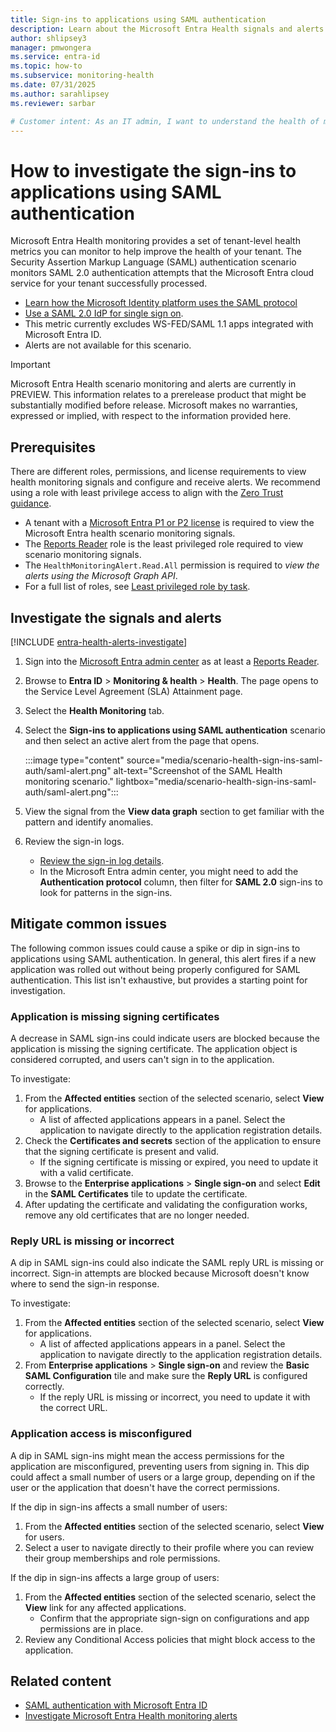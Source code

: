 ```yaml
---
title: Sign-ins to applications using SAML authentication
description: Learn about the Microsoft Entra Health signals and alerts for sign-ins to applications that use SAML authentication
author: shlipsey3
manager: pmwongera 
ms.service: entra-id
ms.topic: how-to
ms.subservice: monitoring-health
ms.date: 07/31/2025
ms.author: sarahlipsey
ms.reviewer: sarbar

# Customer intent: As an IT admin, I want to understand the health of my tenant through identity related signals and alerts so I can proactively address issues and maintain a healthy tenant.
---
```


# How to investigate the sign-ins to applications using SAML authentication

Microsoft Entra Health monitoring provides a set of tenant-level health metrics you can monitor to help improve the health of your tenant. The Security Assertion Markup Language (SAML) authentication scenario monitors SAML 2.0 authentication attempts that the Microsoft Entra cloud service for your tenant successfully processed. 

- [Learn how the Microsoft Identity platform uses the SAML protocol](../../identity-platform/saml-protocol-reference.md)
- [Use a SAML 2.0 IdP for single sign on](../hybrid/connect/how-to-connect-fed-saml-idp.md).
- This metric currently excludes WS-FED/SAML 1.1 apps integrated with Microsoft Entra ID.
- Alerts are not available for this scenario.

> [!IMPORTANT]
> Microsoft Entra Health scenario monitoring and alerts are currently in PREVIEW.
> This information relates to a prerelease product that might be substantially modified before release. Microsoft makes no warranties, expressed or implied, with respect to the information provided here.

## Prerequisites

There are different roles, permissions, and license requirements to view health monitoring signals and configure and receive alerts. We recommend using a role with least privilege access to align with the [Zero Trust guidance](/security/zero-trust/zero-trust-overview).

- A tenant with a [Microsoft Entra P1 or P2 license](../../fundamentals/get-started-premium.md) is required to view the Microsoft Entra health scenario monitoring signals.
- The [Reports Reader](../role-based-access-control/permissions-reference.md#reports-reader) role is the least privileged role required to view scenario monitoring signals.
- The `HealthMonitoringAlert.Read.All` permission is required to *view the alerts using the Microsoft Graph API*.
- For a full list of roles, see [Least privileged role by task](../role-based-access-control/delegate-by-task.md#microsoft-entra-health-least-privileged-roles).

## Investigate the signals and alerts

[!INCLUDE [entra-health-alerts-investigate](../../includes/entra-health-alerts-investigate.md)]

1. Sign into the [Microsoft Entra admin center](https://entra.microsoft.com) as at least a [Reports Reader](../role-based-access-control/permissions-reference.md#reports-reader).

1. Browse to **Entra ID** > **Monitoring & health** > **Health**. The page opens to the Service Level Agreement (SLA) Attainment page.

1. Select the **Health Monitoring** tab.

1. Select the **Sign-ins to applications using SAML authentication** scenario and then select an active alert from the page that opens.

    :::image type="content" source="media/scenario-health-sign-ins-saml-auth/saml-alert.png" alt-text="Screenshot of the SAML Health monitoring scenario." lightbox="media/scenario-health-sign-ins-saml-auth/saml-alert.png":::

1. View the signal from the **View data graph** section to get familiar with the pattern and identify anomalies.

1. Review the sign-in logs.
    - [Review the sign-in log details](concept-sign-in-log-activity-details.md).
    - In the Microsoft Entra admin center, you might need to add the **Authentication protocol** column, then filter for **SAML 2.0** sign-ins to look for patterns in the sign-ins.

## Mitigate common issues

The following common issues could cause a spike or dip in sign-ins to applications using SAML authentication. In general, this alert fires if a new application was rolled out without being properly configured for SAML authentication. This list isn't exhaustive, but provides a starting point for investigation.

### Application is missing signing certificates

A decrease in SAML sign-ins could indicate users are blocked because the application is missing the signing certificate. The application object is considered corrupted, and users can't sign in to the application.

To investigate:

1. From the **Affected entities** section of the selected scenario, select **View** for applications.
    - A list of affected applications appears in a panel. Select the application to navigate directly to the application registration details.
1. Check the **Certificates and secrets** section of the application to ensure that the signing certificate is present and valid.
    - If the signing certificate is missing or expired, you need to update it with a valid certificate.
1. Browse to the **Enterprise applications** > **Single sign-on** and select **Edit** in the **SAML Certificates** tile to update the certificate.
1. After updating the certificate and validating the configuration works, remove any old certificates that are no longer needed.

### Reply URL is missing or incorrect

A dip in SAML sign-ins could also indicate the SAML reply URL is missing or incorrect. Sign-in attempts are blocked because Microsoft doesn't know where to send the sign-in response.

To investigate:

1. From the **Affected entities** section of the selected scenario, select **View** for applications.
    - A list of affected applications appears in a panel. Select the application to navigate directly to the application registration details.
1. From **Enterprise applications** > **Single sign-on** and review the **Basic SAML Configuration** tile and make sure the **Reply URL** is configured correctly.
    - If the reply URL is missing or incorrect, you need to update it with the correct URL.

### Application access is misconfigured

A dip in SAML sign-ins might mean the access permissions for the application are misconfigured, preventing users from signing in. This dip could affect a small number of users or a large group, depending on if the user or the application that doesn't have the correct permissions.

If the dip in sign-ins affects a small number of users:

1. From the **Affected entities** section of the selected scenario, select **View** for users.
1. Select a user to navigate directly to their profile where you can review their group memberships and role permissions.

If the dip in sign-ins affects a large group of users:

1. From the **Affected entities** section of the selected scenario, select the **View** link for any affected applications.
    - Confirm that the appropriate sign-sign on configurations and app permissions are in place.
1. Review any Conditional Access policies that might block access to the application.

## Related content

- [SAML authentication with Microsoft Entra ID](../../architecture/auth-saml.md)
- [Investigate Microsoft Entra Health monitoring alerts](howto-investigate-health-scenario-alerts.md)